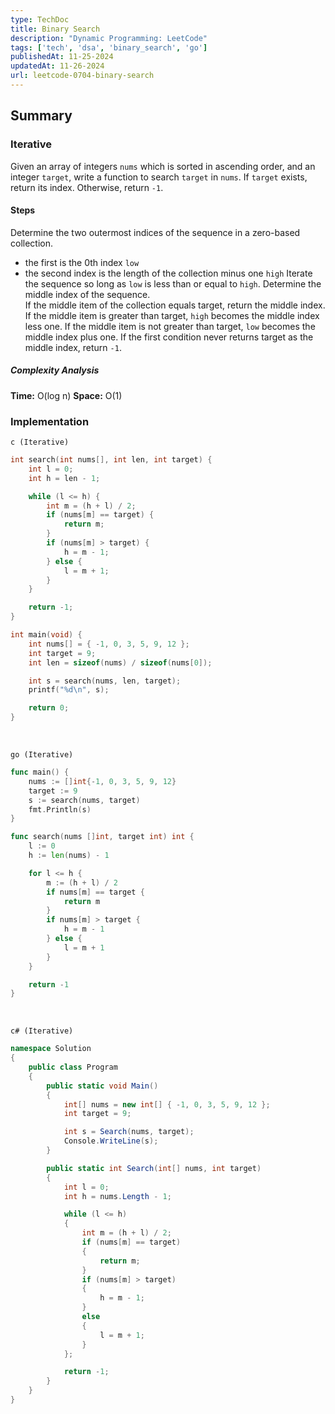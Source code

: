 ```yaml
---
type: TechDoc
title: Binary Search
description: "Dynamic Programming: LeetCode"
tags: ['tech', 'dsa', 'binary_search', 'go']
publishedAt: 11-25-2024
updatedAt: 11-26-2024
url: leetcode-0704-binary-search
---
```

## Summary
### Iterative
Given an array of integers `nums` which is sorted in ascending order, 
and an integer `target`, write a function to search `target` in `nums`. 
If `target` exists, return its index. Otherwise, return `-1`.

#### Steps
Determine the two outermost indices of the sequence in a zero-based 
collection.  
- the first is the 0th index `low`
- the second index is the length of the collection minus one `high`
Iterate the sequence so long as `low` is less than or equal to `high`.
Determine the middle index of the sequence.  
If the middle item of the collection equals target, return the middle 
index.  
If the middle item is greater than target, `high` becomes the middle 
index less one. 
If the middle item is not greater than target, `low` becomes the 
middle index plus one. 
If the first condition never returns target as the middle index, 
return `-1`.

##### Complexity Analysis
**Time:** O(log n)
**Space:** O(1)

### Implementation
`c (Iterative)`
```c
int search(int nums[], int len, int target) {
    int l = 0;
    int h = len - 1;

    while (l <= h) {
        int m = (h + l) / 2;
        if (nums[m] == target) {
            return m;
        }
        if (nums[m] > target) {
            h = m - 1;
        } else {
            l = m + 1;
        }
    }

    return -1;
}

int main(void) {
    int nums[] = { -1, 0, 3, 5, 9, 12 };
    int target = 9;
    int len = sizeof(nums) / sizeof(nums[0]);

    int s = search(nums, len, target);
    printf("%d\n", s);

    return 0;
}
```

<br />

`go (Iterative)`
```go
func main() {
	nums := []int{-1, 0, 3, 5, 9, 12}
	target := 9
	s := search(nums, target)
	fmt.Println(s)
}

func search(nums []int, target int) int {
	l := 0
	h := len(nums) - 1

	for l <= h {
		m := (h + l) / 2
		if nums[m] == target {
			return m
		}
		if nums[m] > target {
			h = m - 1
		} else {
			l = m + 1
		}
	}

	return -1
}
```

<br />

`c# (Iterative)`
```csharp
namespace Solution
{
    public class Program
    {
        public static void Main()
        {
            int[] nums = new int[] { -1, 0, 3, 5, 9, 12 };
            int target = 9;

            int s = Search(nums, target);
            Console.WriteLine(s);
        }

        public static int Search(int[] nums, int target)
        {
            int l = 0;
            int h = nums.Length - 1;

            while (l <= h)
            {
                int m = (h + l) / 2;
                if (nums[m] == target)
                {
                    return m;
                }
                if (nums[m] > target)
                {
                    h = m - 1;
                }
                else
                {
                    l = m + 1;
                }
            };

            return -1;
        }
    }
}
```
